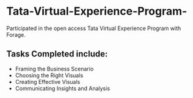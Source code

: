 # Tata-Virtual-Experience-Program-
Participated in the open access Tata Virtual Experience Program with Forage.
## Tasks Completed include:
- Framing the Business Scenario
- Choosing the Right Visuals
- Creating Effective Visuals
- Communicating Insights and Analysis
